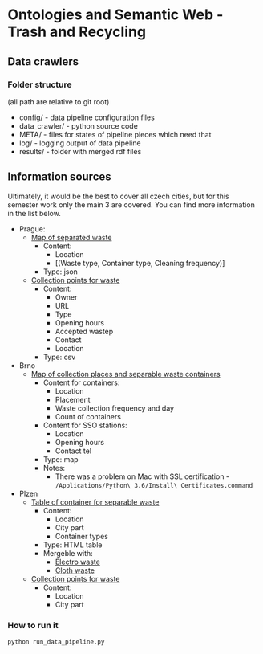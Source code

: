 # Ontologies and Semantic Web - Trash and Recycling


## Data crawlers 

### Folder structure

(all path are relative to git root)
* config/ - data pipeline configuration files
* data_crawler/ - python source code
* META/ - files for states of pipeline pieces which need that
* log/ - logging output of data pipeline
* results/ - folder with merged rdf files

## Information sources
 Ultimately, it would be the best to cover all czech cities, but for this semester work only the main 3 are covered. You can find more information in the list below. 
 
* Prague:
    * [Map of separated waste](http://opendata.praha.eu/dataset/mapa-trideny-odpad)
        * Content:
            * Location
            * [(Waste type, Container type, Cleaning frequency)]
        * Type: json
    * [Collection points for waste](http://opendata.praha.eu/dataset/praha8-sberna-mista-pro-odpad-a-umisteni-kontejneru/resource/be9bc291-645e-4c8d-a0d1-ba206a05f033)
        * Content:
            * Owner
            * URL
            * Type
            * Opening hours
            * Accepted wastep
            * Contact
            * Location
        * Type: csv
* Brno
    * [Map of collection places and separable waste containers](https://www.sako.cz/sberna-strediska-a-kontejnery/cz/)
        * Content for containers:
            * Location
            * Placement
            * Waste collection frequency and day
            * Count of containers
        * Content for SSO stations:
            * Location
            * Opening hours
            * Contact tel
        * Type: map
        * Notes:
            * There was a problem on Mac with SSL certification - `/Applications/Python\ 3.6/Install\ Certificates.command`
* Plzen
    * [Table of container for separable waste](https://aplikace.plzen.eu/odpady/sep.asp)
        * Content:
            * Location
            * City part
            * Container types
        * Type: HTML table
        * Mergeble with:
            * [Electro waste](https://aplikace.plzen.eu/odpady/ele.asp)
            * [Cloth waste](https://aplikace.plzen.eu/odpady/sat.asp)   
    * [Collection points for waste](https://aplikace.plzen.eu/odpady/sbd.asp)
        * Content:
            * Location
            * City part
    
### How to run it


```python run_data_pipeline.py```
